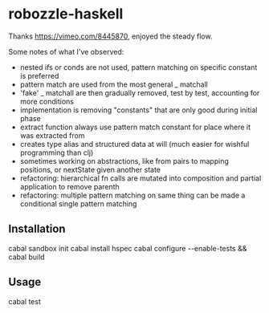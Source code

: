 # robozzle-haskell

Thanks https://vimeo.com/8445870, enjoyed the steady flow.

Some notes of what I've observed:

* nested ifs or conds are not used, pattern matching on specific constant is preferred
* pattern match are used from the most general _ matchall
* 'fake' _ matchall are then gradually removed, test by test, accounting for more conditions
* implementation is removing "constants" that are only good during initial phase
* extract function always use pattern match constant for place where it was extracted from
* creates type alias and structured data at will (much easier for wishful programming than clj)
* sometimes working on abstractions, like from pairs to mapping positions, or nextState given another state
* refactoring: hierarchical fn calls are mutated into composition and partial application to remove parenth
* refactoring: multiple pattern matching on same thing can be made a conditional single pattern matching

## Installation

cabal sandbox init
cabal install hspec
cabal configure --enable-tests && cabal build

## Usage

cabal test
